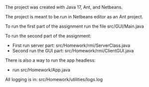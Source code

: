 The project was created with Java 17, Ant, and Netbeans.

The project is meant to be run in Netbeans editor as an Ant project. 

To run the first part of the assignment run the file src/GUI/Main.java

To run the second part of the assignment:
 - First run server part: src/Homework/rmi/ServerClass.java
 - Second run the GUI part: src/Homework/rmi/ClientGUI.java

There is also a way to run the app headless:
 - run src/Homework/App.java

All logging is in: src/Homework/utilities/logs.log
